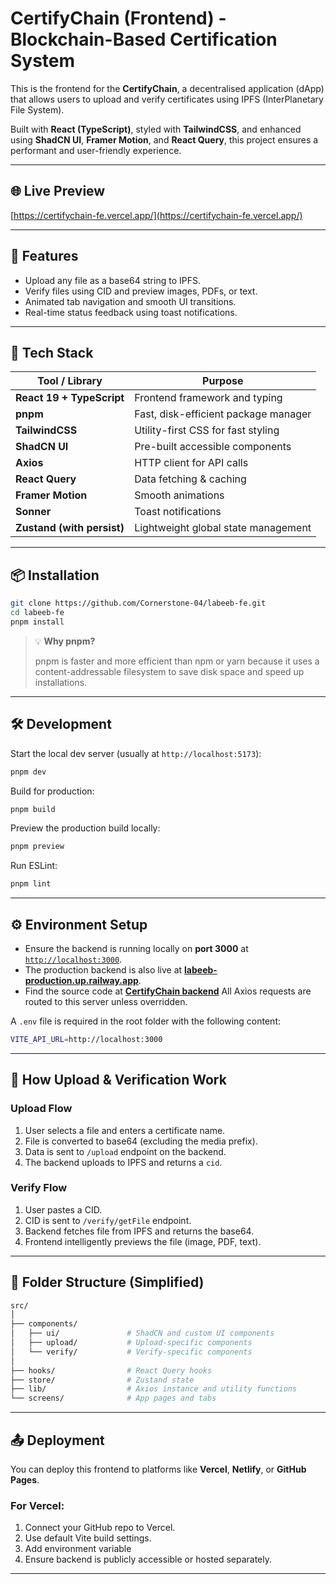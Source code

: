 # CertifyChain (Frontend) - Blockchain-Based Certification System

This is the frontend for the **CertifyChain**, a decentralised application (dApp) that allows users to upload and verify certificates using IPFS (InterPlanetary File System).

Built with **React (TypeScript)**, styled with **TailwindCSS**, and enhanced using **ShadCN UI**, **Framer Motion**, and **React Query**, this project ensures a performant and user-friendly experience.

---

## 🌐 Live Preview

[https://certifychain-fe.vercel.app/](https://certifychain-fe.vercel.app/)

---

## 🚀 Features

- Upload any file as a base64 string to IPFS.
- Verify files using CID and preview images, PDFs, or text.
- Animated tab navigation and smooth UI transitions.
- Real-time status feedback using toast notifications.

---

## 🧩 Tech Stack

| Tool / Library             | Purpose                              |
| -------------------------- | ------------------------------------ |
| **React 19 + TypeScript**  | Frontend framework and typing        |
| **pnpm**                   | Fast, disk-efficient package manager |
| **TailwindCSS**            | Utility-first CSS for fast styling   |
| **ShadCN UI**              | Pre-built accessible components      |
| **Axios**                  | HTTP client for API calls            |
| **React Query**            | Data fetching & caching              |
| **Framer Motion**          | Smooth animations                    |
| **Sonner**                 | Toast notifications                  |
| **Zustand (with persist)** | Lightweight global state management  |

---

## 📦 Installation

```bash
git clone https://github.com/Cornerstone-04/labeeb-fe.git
cd labeeb-fe
pnpm install
```

> 💡 **Why pnpm?**
>
> pnpm is faster and more efficient than npm or yarn because it uses a content-addressable filesystem to save disk space and speed up installations.

---

## 🛠 Development

Start the local dev server (usually at `http://localhost:5173`):

```bash
pnpm dev
```

Build for production:

```bash
pnpm build
```

Preview the production build locally:

```bash
pnpm preview
```

Run ESLint:

```bash
pnpm lint
```

---

## ⚙️ Environment Setup

- Ensure the backend is running locally on **port 3000** at [`http://localhost:3000`](http://localhost:3000).
- The production backend is also live at [**labeeb-production.up.railway.app**](http://labeeb-production.up.railway.app).
- Find the source code at [**CertifyChain backend**](https://github.com/Cornerstone-04/labeeb)
  All Axios requests are routed to this server unless overridden.

A `.env` file is required in the root folder with the following content:

```bash
VITE_API_URL=http://localhost:3000
```

---

## 🧪 How Upload & Verification Work

### Upload Flow

1. User selects a file and enters a certificate name.
2. File is converted to base64 (excluding the media prefix).
3. Data is sent to `/upload` endpoint on the backend.
4. The backend uploads to IPFS and returns a `cid`.

### Verify Flow

1. User pastes a CID.
2. CID is sent to `/verify/getFile` endpoint.
3. Backend fetches file from IPFS and returns the base64.
4. Frontend intelligently previews the file (image, PDF, text).

---

## 📁 Folder Structure (Simplified)

```bash
src/
│
├── components/
│   ├── ui/               # ShadCN and custom UI components
│   ├── upload/           # Upload-specific components
│   └── verify/           # Verify-specific components
│
├── hooks/                # React Query hooks
├── store/                # Zustand state
├── lib/                  # Axios instance and utility functions
└── screens/              # App pages and tabs
```

---

## 📤 Deployment

You can deploy this frontend to platforms like **Vercel**, **Netlify**, or **GitHub Pages**.

### For Vercel:

1. Connect your GitHub repo to Vercel.
2. Use default Vite build settings.
3. Add environment variable
4. Ensure backend is publicly accessible or hosted separately.

---
